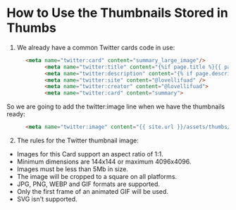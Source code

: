
# How to Use the Thumbnails Stored in Thumbs

1. We already have a common Twitter cards code in use: 

```html
      <meta name="twitter:card" content="summary_large_image"/>
			<meta name="twitter:title" content="{%if page.title %}{{ page.title }}{% else %}{{ site.title }}{% endif %}">
			<meta name="twitter:description" content="{% if page.description %}{{ page.description }}{% else %}{{ site.description }}{% endif %}">
			<meta name="twitter:site" content="@lovellifuad" />
			<meta name="twitter:creator" content="@lovellifuad">
			<meta name="twitter:card" content="summary">
```
So we are going to add the twitter:image line when we have the thumbnails ready:

```html
      <meta name="twitter:image" content="{{ site.url }}/assets/thumbs/{{ page.image }}" />
```

2. The rules for the Twitter thumbnail image:

  * Images for this Card support an aspect ratio of 1:1.
  * Minimum dimensions are 144x144 or maximum 4096x4096. 
  * Images must be less than 5Mb in size. 
  * The image will be cropped to a square on all platforms.
  * JPG, PNG, WEBP and GIF formats are supported. 
  * Only the first frame of an animated GIF will be used. 
  * SVG isn't supported. 


			
